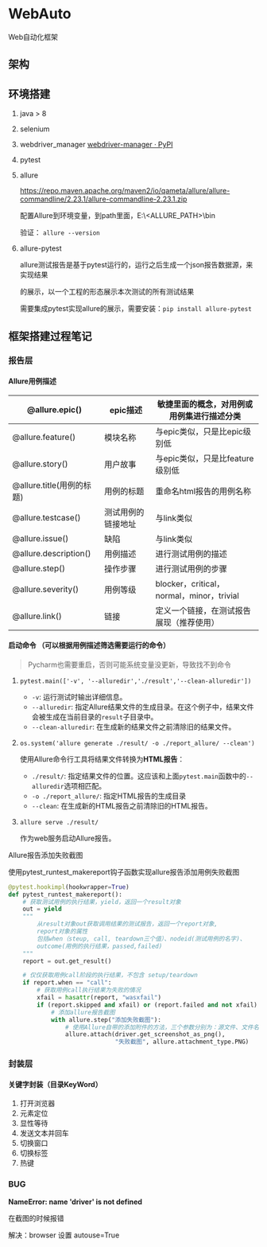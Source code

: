 # WebAuto
Web自动化框架

## 架构



## 环境搭建

1. java > 8

2. selenium

3. webdriver_manager [webdriver-manager · PyPI](https://pypi.org/project/webdriver-manager/)

4. pytest

5. allure

   https://repo.maven.apache.org/maven2/io/qameta/allure/allure-commandline/2.23.1/allure-commandline-2.23.1.zip

   配置Allure到环境变量，到path里面，E:\\<ALLURE_PATH>\bin

   验证： `allure --version`

6. allure-pytest

   allure测试报告是基于pytest运行的，运行之后生成一个json报告数据源，来实现结果

   的展示，以一个工程的形态展示本次测试的所有测试结果

   需要集成pytest实现allure的展示，需要安装：`pip install allure-pytest`





## 框架搭建过程笔记

### 报告层

#### Allure用例描述

| @allure.epic()            | epic描述           | 敏捷里面的概念，对用例或用例集进行描述分类 |
| ------------------------- | ------------------ | ------------------------------------------ |
| @allure.feature()         | 模块名称           | 与epic类似，只是比epic级别低               |
| @allure.story()           | 用户故事           | 与epic类似，只是比feature级别低            |
| @allure.title(用例的标题) | 用例的标题         | 重命名html报告的用例名称                   |
| @allure.testcase()        | 测试用例的链接地址 | 与link类似                                 |
| @allure.issue()           | 缺陷               | 与link类似                                 |
| @allure.description()     | 用例描述           | 进行测试用例的描述                         |
| @allure.step()            | 操作步骤           | 进行测试用例的步骤                         |
| @allure.severity()        | 用例等级           | blocker，critical，normal，minor，trivial  |
| @allure.link()            | 链接               | 定义一个链接，在测试报告展现（推荐使用）   |

#### 启动命令 （可以根据用例描述筛选需要运行的命令）

> Pycharm也需要重启，否则可能系统变量没更新，导致找不到命令

1. `pytest.main(['-v', '--alluredir','./result','--clean-alluredir'])`

   - `-v`: 运行测试时输出详细信息。
   - `--alluredir`: 指定Allure结果文件的生成目录。在这个例子中，结果文件会被生成在当前目录的`result`子目录中。
   - `--clean-alluredir`: 在生成新的结果文件之前清除旧的结果文件。

2. `os.system('allure generate ./result/ -o ./report_allure/ --clean')`

   使用Allure命令行工具将结果文件转换为**HTML报告**：

   - `./result/`: 指定结果文件的位置。这应该和上面`pytest.main`函数中的`--alluredir`选项相匹配。
   - `-o ./report_allure/`: 指定HTML报告的生成目录
   - `--clean`: 在生成新的HTML报告之前清除旧的HTML报告。

3. `allure serve ./result/` 

   作为web服务启动Allure报告。

Allure报告添加失败截图

使用pytest_runtest_makereport钩子函数实现allure报告添加用例失败截图

```python
@pytest.hookimpl(hookwrapper=True)
def pytest_runtest_makereport():
    # 获取测试用例的执行结果，yield，返回一个result对象
    out = yield
    """
        从result对象out获取调用结果的测试报告，返回一个report对象, 
        report对象的属性
        包括when（steup, call, teardown三个值）、nodeid(测试用例的名字)、
        outcome(用例的执行结果，passed,failed)
    """
    report = out.get_result()

    # 仅仅获取用例call阶段的执行结果，不包含 setup/teardown
    if report.when == "call":
        # 获取用例call执行结果为失败的情况
        xfail = hasattr(report, "wasxfail")
        if (report.skipped and xfail) or (report.failed and not xfail):
            # 添加allure报告截图
            with allure.step("添加失败截图"):
                # 使用Allure自带的添加附件的方法，三个参数分别为：源文件、文件名、文件类型
                allure.attach(driver.get_screenshot_as_png(),
                              "失败截图", allure.attachment_type.PNG)

```

### 封装层

#### 关键字封装（目录KeyWord）

1. 打开浏览器
2. 元素定位
3. 显性等待
4. 发送文本并回车
5. 切换窗口
6. 切换标签
7. 热键



### BUG

**NameError: name 'driver' is not defined** 

在截图的时候报错

解决：browser 设置 autouse=True
